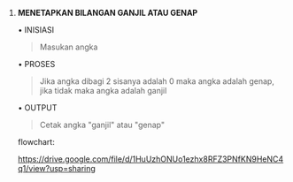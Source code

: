1. **MENETAPKAN BILANGAN GANJIL ATAU GENAP**
   
   • INISIASI
   
      > Masukan angka
      
    • PROSES
   
      > Jika angka dibagi 2 sisanya adalah 0 maka angka adalah genap, jika tidak maka angka adalah ganjil
      
    • OUTPUT
   
      > Cetak angka "ganjil" atau "genap"
      
   flowchart:
   
   https://drive.google.com/file/d/1HuUzhONUo1ezhx8RFZ3PNfKN9HeNC4q1/view?usp=sharing
